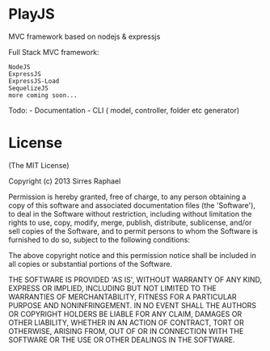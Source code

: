 PlayJS
======

MVC framework based on nodejs &amp; expressjs

Full Stack MVC framework:

    NodeJS
    ExpressJS
    ExpressJS-Load
    SequelizeJS
    more coming soon...

Todo:
    - Documentation
    - CLI ( model, controller, folder etc generator)
    
License
=======

(The MIT License)

Copyright (c) 2013 Sirres Raphael

Permission is hereby granted, free of charge, to any person obtaining a copy of this software and associated documentation files (the 'Software'), to deal in the Software without restriction, including without limitation the rights to use, copy, modify, merge, publish, distribute, sublicense, and/or sell copies of the Software, and to permit persons to whom the Software is furnished to do so, subject to the following conditions:

The above copyright notice and this permission notice shall be included in all copies or substantial portions of the Software.

THE SOFTWARE IS PROVIDED 'AS IS', WITHOUT WARRANTY OF ANY KIND, EXPRESS OR IMPLIED, INCLUDING BUT NOT LIMITED TO THE WARRANTIES OF MERCHANTABILITY, FITNESS FOR A PARTICULAR PURPOSE AND NONINFRINGEMENT. IN NO EVENT SHALL THE AUTHORS OR COPYRIGHT HOLDERS BE LIABLE FOR ANY CLAIM, DAMAGES OR OTHER LIABILITY, WHETHER IN AN ACTION OF CONTRACT, TORT OR OTHERWISE, ARISING FROM, OUT OF OR IN CONNECTION WITH THE SOFTWARE OR THE USE OR OTHER DEALINGS IN THE SOFTWARE.
